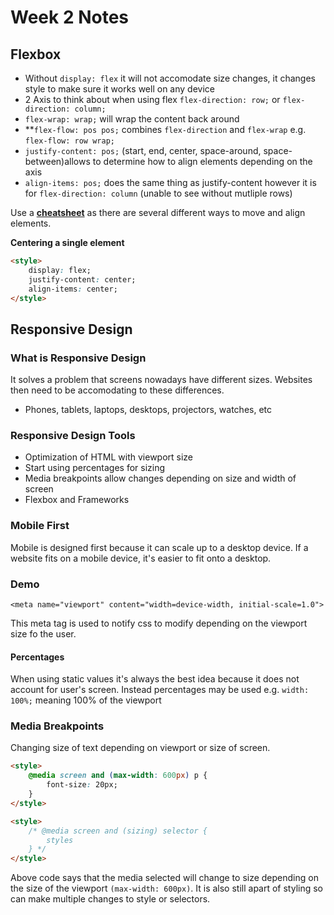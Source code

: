 # **Week 2 Notes**

## **Flexbox**

* Without `display: flex` it will not accomodate size changes, it changes style to make sure it works well on any device
* 2 Axis to think about when using flex `flex-direction: row;` or `flex-direction: column;`
* `flex-wrap: wrap;` will wrap the content back around
* **`flex-flow: pos pos;` combines `flex-direction` and `flex-wrap` e.g. `flex-flow: row wrap;`
* `justify-content: pos;`  (start, end, center, space-around, space-between)allows to determine how to align elements depending on the axis
* `align-items: pos;` does the same thing as justify-content however it is for `flex-direction: column` (unable to see without mutliple rows)

Use a **[cheatsheet](https://css-tricks.com/snippets/css/a-guide-to-flexbox/)** as there are several different ways to move and align elements.

**Centering a single element**
```html
<style>
    display: flex;
    justify-content: center;
    align-items: center;
</style>
```

## **Responsive Design**

### **What is Responsive Design**
It solves a problem that screens nowadays have different sizes. Websites then need to be accomodating to these differences.
* Phones, tablets, laptops, desktops, projectors, watches, etc

### **Responsive Design Tools**
* Optimization of HTML with viewport size
* Start using percentages for sizing
* Media breakpoints allow changes depending on size and width of screen
* Flexbox and Frameworks

### **Mobile First**
Mobile is designed first because it can scale up to a desktop device. If a website fits on a mobile device, it's easier to fit onto a desktop.

### **Demo**
`<meta name="viewport" content="width=device-width, initial-scale=1.0">`

This meta tag is used to notify css to modify depending on the viewport size fo the user.

#### **Percentages**
When using static values it's always the best idea because it does not account for user's screen. Instead percentages may be used e.g. `width: 100%;` meaning 100% of the viewport

### **Media Breakpoints**
Changing size of text depending on viewport or size of screen. 
```html
<style>
    @media screen and (max-width: 600px) p {
        font-size: 20px;
    }
</style>

<style>
    /* @media screen and (sizing) selector {
        styles
    } */
</style>
```
Above code says that the media selected will change to size depending on the size of the viewport `(max-width: 600px)`. It is also still apart of styling so can make multiple changes to style or selectors.